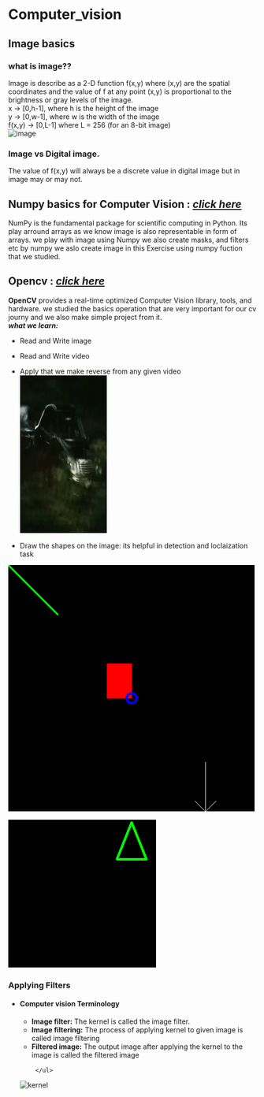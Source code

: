 # Computer_vision
## Image basics
### what is image??
Image is describe as a 2-D function f(x,y) where (x,y)
are the spatial coordinates and the value of f at any point (x,y)
is proportional to the brightness or gray levels of the image.
<br/> x -> [0,h-1], where h is the height of the image
<br/> y -> [0,w-1], where w is the width of the image
<br/> f(x,y) -> [0,L-1] where L = 256 (for an 8-bit image)
<br/>
![image](https://sites.google.com/a/online.sch.im/computing-at-snhs/_/rsrc/1437054062818/curriculum/computer-science/theory/3-year-7-graphic-processing/binary-images-1/8bytes.png?height=154&width=320)
### Image vs Digital image.
The value of f(x,y) will always be a discrete value in digital image but in image may or may not.

## Numpy basics for Computer Vision :  [*click here*](https://github.com/sairagillani18k/Computer_vision_projects/tree/main/Numpy_for_cv/)


NumPy is the fundamental package for scientific computing in Python.
Its play arround arrays as we know image is also representable in form of arrays.
we play with image using Numpy we also create masks, and filters etc by numpy we aslo create image in this Exercise using numpy fuction that we studied.

## Opencv : [*click here*](https://github.com/sairagillani18k/Computer_vision_projects/tree/main/opencv/)
**OpenCV** provides a real-time optimized Computer Vision library, tools, and hardware.
we studied the basics operation that are very important for our cv journy and we also make simple project from it.
<br/>
***what we learn:***
- Read and Write image
- Read and Write video
- Apply that we make reverse from any given video <br/>
![reverse video](https://github.com/sairagillani18k/Computer_vision_projects/blob/main/opencv/reversed_video.gif)

- Draw the shapes on the image: its helpful in detection and loclaization task

![line_and_figures](https://github.com/sairagillani18k/Computer_vision_projects/blob/main/opencv/line_and_figure.png)

![polygon](https://github.com/sairagillani18k/Computer_vision_projects/blob/main/opencv/poloygon.png)

### Applying Filters 
<ul>
   <li> <h4> Computer vision Terminology </h4>
      <ul>
         <li><b>Image filter:</b> The kernel is called the image filter. </li>
         <li><b>Image filtering:</b> The process of applying  kernel to given image is called image filtering</li>
         <li><b>Filtered image:</b> The output image after applying the kernel to the image is called the filtered image</li>
        
     </ul>
     
   </li>
  
</ul>

![kernel](https://www.researchgate.net/profile/Chaim-Baskin/publication/318849314/figure/fig1/AS:614287726870532@1523469015098/Image-convolution-with-an-input-image-of-size-7-7-and-a-filter-kernel-of-size-3-3.png)



